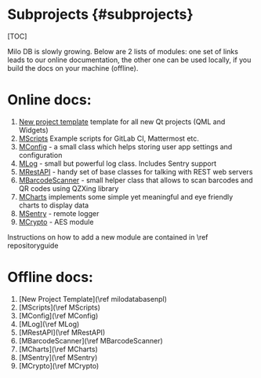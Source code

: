 Subprojects {#subprojects}
===
[TOC]

Milo DB is slowly growing. Below are 2 lists of modules: one set of links leads to our online documentation, the other one can be used locally, if you build the docs on your machine (offline).

# Online docs:

1. [New project template](https://docs.milosolutions.com/milo-code-db/newprojecttemplate/) template for all new Qt projects (QML and Widgets)
2. [MScripts](https://docs.milosolutions.com/milo-code-db/mscripts/) Example  scripts for GitLab CI, Mattermost etc.
3. [MConfig](https://docs.milosolutions.com/milo-code-db/mconfig/) - a small class which helps storing user app settings and configuration
4. [MLog](https://docs.milosolutions.com/milo-code-db/mlog/) - small but powerful log class. Includes Sentry support
5. [MRestAPI](https://docs.milosolutions.com/milo-code-db/mrestapi/) - handy set of base classes for talking with REST web servers
6. [MBarcodeScanner](https://docs.milosolutions.com/milo-code-db/mbarcodescanner/) - small helper class that allows to scan barcodes and QR codes using QZXing library
7. [MCharts](https://docs.milosolutions.com/milo-code-db/mcharts/) implements some simple yet meaningful and eye friendly charts to display data
8. [MSentry](https://docs.milosolutions.com/milo-code-db/msentry/) - remote logger
9. [MCrypto](https://docs.milosolutions.com/milo-code-db/mcrypto/) - AES module

Instructions on how to add a new module are contained in \ref repositoryguide

# Offline docs:

1. [New Project Template](\ref milodatabasenpl)
2. [MScripts](\ref MScripts)
3. [MConfig](\ref MConfig)
4. [MLog](\ref MLog)
5. [MRestAPI](\ref MRestAPI)
6. [MBarcodeScanner](\ref MBarcodeScanner)
7. [MCharts](\ref MCharts)
8. [MSentry](\ref MSentry)
9. [MCrypto](\ref MCrypto)
